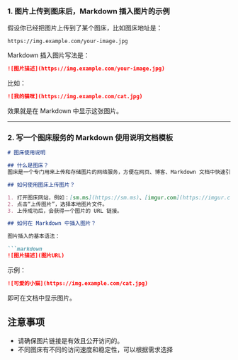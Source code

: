 ### 1. **图片上传到图床后，Markdown 插入图片的示例**

假设你已经把图片上传到了某个图床，比如图床地址是：

```
https://img.example.com/your-image.jpg
```

Markdown 插入图片写法是：

```markdown
![图片描述](https://img.example.com/your-image.jpg)
```

比如：

```markdown
![我的猫咪](https://img.example.com/cat.jpg)
```

效果就是在 Markdown 中显示这张图片。

------

### 2. **写一个图床服务的 Markdown 使用说明文档模板**

~~~markdown
# 图床使用说明

## 什么是图床？
图床是一个专门用来上传和存储图片的网络服务，方便在网页、博客、Markdown 文档中快速引用图片。

## 如何使用图床上传图片？

1. 打开图床网站，例如：[sm.ms](https://sm.ms)、[imgur.com](https://imgur.com) 等。
2. 点击“上传图片”，选择本地图片文件。
3. 上传成功后，会获得一个图片的 URL 链接。

## 如何在 Markdown 中插入图片？

图片插入的基本语法：

```markdown
![图片描述](图片URL)
~~~

示例：

```markdown
![可爱的小猫](https://img.example.com/cat.jpg)
```

即可在文档中显示图片。

## 注意事项

- 请确保图片链接是有效且公开访问的。
- 不同图床有不同的访问速度和稳定性，可以根据需求选择

